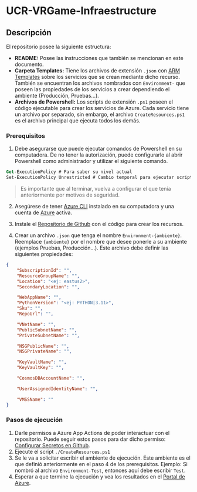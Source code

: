 # UCR-VRGame-Infraestructure

## Descripción

El repositorio posee la siguiente estructura:

- **README:** Posee las instrucciones que también se mencionan en este documento.
- **Carpeta Templates:** Tiene los archivos de extensión `.json` con [ARM Templates](https://learn.microsoft.com/en-us/azure/azure-resource-manager/templates/overview) sobre los servicios que se crean mediante dicho recurso. También se encuentran los archivos nombrados con `Environment-` que poseen las propiedades de los servicios a crear dependiendo el ambiente (Producción, Pruebas...).
- **Archivos de Powershell:** Los scripts de extensión `.ps1` poseen el código ejecutable para crear los servicios de Azure. Cada servicio tiene un archivo por separado, sin embargo, el archivo `CreateResources.ps1` es el archivo principal que ejecuta todos los demás.

### Prerequisitos

1. Debe asegurarse que puede ejecutar comandos de Powershell en su computadora. De no tener la autorización, puede configurarlo al abrir Powershell como administrador y utilizar el siguiente comando. 
```ps
Get-ExecutionPolicy # Para saber su nivel actual
Set-ExecutionPolicy Unrestricted # Cambio temporal para ejecutar scripts
```
> Es importante que al terminar, vuelva a configurar el que tenía anteriormente por motivos de seguridad.

2. Asegúrese de tener [Azure CLI](https://learn.microsoft.com/es-es/cli/azure/install-azure-cli) instalado en su computadora y una cuenta de [Azure](https://portal.azure.com/#home) activa.

3. Instale el [Repositorio de Github](https://github.com/danisala03/UCR-VRGame-Infraestructure) con el código para crear los recursos.

4. Crear un archivo `.json` que tenga el nombre `Environment-{ambiente}`. Reemplace `{ambiente}` por el nombre que desee ponerle a su ambiente (ejemplos Pruebas, Producción...). Este archivo debe definir las siguientes propiedades:

```json
{
    "SubscriptionId": "",
    "ResourceGroupName": "",
    "Location": "<ej: eastus2>",
    "SecondaryLocation": "",

    "WebAppName": "",
    "PythonVersion": "<ej: PYTHON|3.11>",
    "Sku": "",
    "RepoUrl": "",

    "VNetName": "",
    "PublicSubnetName": "",
    "PrivateSubnetName": "",

    "NSGPublicName": "",
    "NSGPrivateName": "",

    "KeyVaultName": "",
    "KeyVaultKey": "",

    "CosmosDBAccountName": "",

    "UserAssignedIdentityName": "",

    "VMSSName": ""
}
```

### Pasos de ejecución

1. Darle permisos a Azure App Actions de poder interactuar con el repositorio. Puede seguir estos pasos para dar dicho permiso: [Configurar Secretos en Github](https://learn.microsoft.com/en-us/azure/app-service/app-service-sql-asp-github-actions?source=recommendations#add-github-secrets-for-your-build).
2. Ejecute el script `./CreateResources.ps1`
3. Se le va a solicitar escribir el ambiente de ejecución. Este ambiente es el que definió anteriormente en el paso 4 de los prerequisitos. Ejemplo: Si nombró al archivo `Environment-Test`, entonces aquí debe escribir `Test`.
4. Esperar a que termine la ejecución y vea los resultados en el [Portal de Azure](https://portal.azure.com/#home).